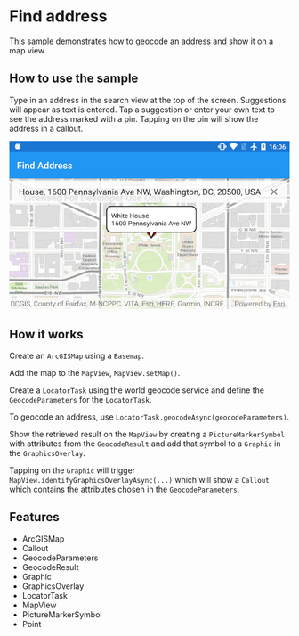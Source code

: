 # Find address

This sample demonstrates how to geocode an address and show it on a map view.


## How to use the sample

Type in an address in the search view at the top of the screen. Suggestions will appear as text is entered. Tap a suggestion or enter your own text to see the address marked with a pin. Tapping on the pin will show the address in a callout.

![](image1.png)


## How it works

Create an `ArcGISMap` using a `Basemap`.

Add the map to the `MapView`, `MapView.setMap()`.

Create a `LocatorTask` using the world geocode service and define the `GeocodeParameters` for  the `LocatorTask`.

To geocode an address, use `LocatorTask.geocodeAsync(geocodeParameters)`.

Show the retrieved result on the `MapView` by creating a `PictureMarkerSymbol` with attributes from the `GeocodeResult` and add that symbol to a `Graphic` in the `GraphicsOverlay`.

Tapping on the `Graphic` will trigger `MapView.identifyGraphicsOverlayAsync(...)` which will show a `Callout` which contains the attributes chosen in the `GeocodeParameters`.

## Features

* ArcGISMap
* Callout
* GeocodeParameters
* GeocodeResult
* Graphic
* GraphicsOverlay
* LocatorTask
* MapView
* PictureMarkerSymbol
* Point